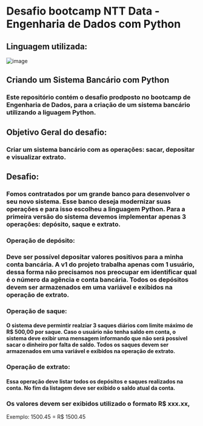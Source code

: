 # Desafio bootcamp NTT Data - Engenharia de Dados com Python 

## Linguagem utilizada:
 ![image](https://github.com/user-attachments/assets/b3e94f4e-7b64-4941-89b6-5d8917fdcd54)

## Criando um Sistema Bancário com Python

### Este repositório contém o desafio prodposto no bootcamp de Engenharia de Dados, para a criação de um sistema bancário utilizando a liguagem Python.

## Objetivo Geral do desafio: 
### Criar um sistema bancário com as operações: sacar, depositar e visualizar extrato.

## Desafio: 
### Fomos contratados por um grande banco para desenvolver o seu novo sistema. Esse banco deseja modernizar suas operações e para isso escolheu a linguagem Python. Para a primeira versão do sistema devemos implementar apenas 3 operações: depósito, saque e extrato.

### Operação de depósito: 
### Deve ser possível depositar valores positivos para a minha conta bancária. A v1 do projeto trabalha apenas com 1 usuário, dessa forma não precisamos nos preocupar em identificar qual é o número da agência e conta bancária. Todos os depósitos devem ser armazenados em uma variável e exibidos na operação de extrato.

### Operação de saque: 
#### O sistema deve permintir realziar 3 saques diários com limite máximo de R$ 500,00 por saque. Caso o usuário não tenha saldo em conta, o sistema deve exibir uma mensagem informando que não será possível sacar o dinheiro por falta de saldo. Todos os saques devem ser armazenados em uma variável e exibidos na operação de extrato.

### Operação de extrato: 
#### Essa operação deve listar todos os depósitos e saques realizados na conta. No fim da listagem deve ser exibido o saldo atual da conta.

### Os valores devem ser exibidos utilizado o formato R$ xxx.xx,
Exemplo: 1500.45 = R$ 1500.45

